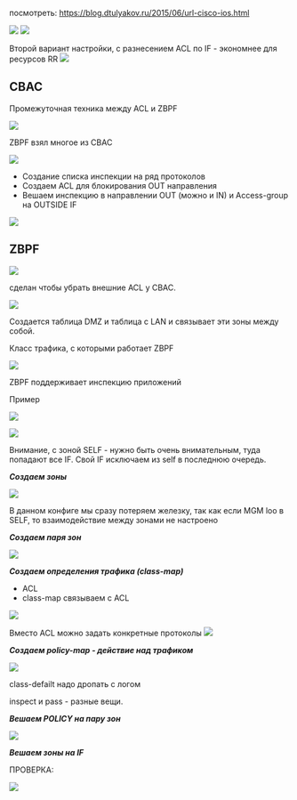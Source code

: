 посмотреть: https://blog.dtulyakov.ru/2015/06/url-cisco-ios.html

![](GIT/Myotus-networks/LECTURES/MODULE04/Lecture32/pictures/01.jpg)
![](GIT/Myotus-networks/LECTURES/MODULE04/Lecture32/pictures/02.jpg)

Второй вариант настройки, с разнесением ACL по IF - экономнее для ресурсов RR
![](GIT/Myotus-networks/LECTURES/MODULE04/Lecture32/pictures/04.jpg)

## CBAC ##
Промежуточная техника между ACL и ZBPF

![](pictures/05.jpg)

ZBPF взял многое из CBAC

![](pictures/06.jpg)

- Создание списка инспекции на ряд протоколов
- Создаем ACL для блокирования OUT направления
- Вешаем инспекцию в направлении OUT (можно и IN) и Access-group  на OUTSIDE IF

![](pictures/07.jpg)

## ZBPF ##
![](pictures/08.jpg)

сделан чтобы убрать внешние ACL у CBAC.

![](pictures/09.jpg)


Создается таблица DMZ и таблица с LAN и связывает эти зоны между собой.

Класс трафика, с которыми работает ZBPF

![](pictures/10.jpg)

ZBPF поддерживает инспекцию приложений

Пример

![](pictures/11.jpg)

![](pictures/12.jpg)

Внимание, с зоной SELF - нужно быть очень внимательным, туда попадают все IF. Свой IF исключаем из self в последнюю очередь.

___Создаем зоны___

![](pictures/13.jpg)

В данном конфиге мы сразу потеряем железку, так как если MGM loo в SELF, то взаимодействие между зонами не настроено


___Создаем паря зон___

![](pictures/14.jpg)

___Создаем определения трафика (class-map)___ 
- ACL
- class-map связываем с ACL

![](pictures/15.jpg)

Вместо ACL можно задать конкретные протоколы
![](pictures/16.jpg)

___Cоздаем policy-map - действие над трафиком___

![](pictures/17.jpg)

class-defailt надо дропать с логом

inspect и pass - разные вещи.

___Вешаем POLICY на пару зон___

![](pictures/18.jpg)


___Вешаем зоны на IF___

ПРОВЕРКА:

![](pictures/19.jpg)
